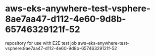 # aws-eks-anywhere-test-vsphere-8ae7aa47-d112-4e60-9d8b-65746329121f-52
repository for use with E2E test job aws-eks-anywhere-test-vsphere:8ae7aa47-d112-4e60-9d8b-65746329121f-52

